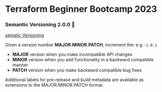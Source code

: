 # Terraform Beginner Bootcamp 2023

### Semantic Versioning 2.0.0 :mage:

 
[sematic Versioning](https://semver.org/)

Given a version number **MAJOR.MINOR.PATCH**, increment the: e.g : `1.0.1`

- **MAJOR** version when you make incompatible API changes
- **MINOR** version when you add functionality in a backward  compatible manner
- **PATCH** version when you make backward compatible bug fixes

Additional labels for pre-release and build metadata are available as extensions to the MAJOR.MINOR.PATCH format.